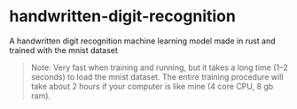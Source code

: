# handwritten-digit-recognition

A handwritten digit recognition machine learning model made in rust and trained with the mnist dataset

> Note: Very fast when training and running, but it takes a long time (1–2 seconds) to load the mnist dataset. The entire training procedure will take about 2 hours if your computer is like mine (4 core CPU, 8 gb ram).

